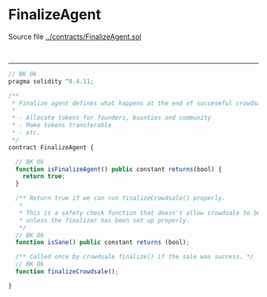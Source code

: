 # FinalizeAgent

Source file [../contracts/FinalizeAgent.sol](../contracts/FinalizeAgent.sol)

<br />

<hr />

```javascript
// BK Ok
pragma solidity ^0.4.11;

/**
 * Finalize agent defines what happens at the end of succeseful crowdsale.
 *
 * - Allocate tokens for founders, bounties and community
 * - Make tokens transferable
 * - etc.
 */
contract FinalizeAgent {

  // BK Ok
  function isFinalizeAgent() public constant returns(bool) {
    return true;
  }

  /** Return true if we can run finalizeCrowdsale() properly.
   *
   * This is a safety check function that doesn't allow crowdsale to begin
   * unless the finalizer has been set up properly.
   */
  // BK Ok
  function isSane() public constant returns (bool);

  /** Called once by crowdsale finalize() if the sale was success. */
  // BK Ok
  function finalizeCrowdsale();

}
```